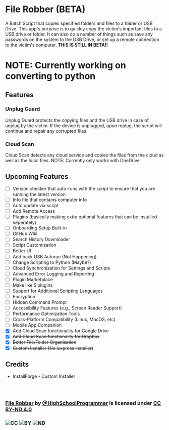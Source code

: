 # File Robber (BETA)
A Batch Script that copies specified folders and files to a folder or USB Drive. This app's purpose is to quickly copy the victim's important files to a USB drive or folder. It can also do a number of things such as save any passwords on the system to the USB Drive, or set up a remote connection to the victim's computer. 
**THIS IS STILL IN BETA!!**

# NOTE: Currently working on converting to python

## Features
### Unplug Guard
Unplug Guard protects the copying files and the USB drive in case of unplug by the victim.
If the device is unplugged, upon replug, the script will continue and repair any corrupted files.

### Cloud Scan
Cloud Scan detects any cloud service and copies the files from the cloud as well as the local files.
NOTE: Currently only works with OneDrive

## Upcoming Features
- [ ] Version checker that auto-runs with the script to ensure that you are running the latest version
- [ ] Info file that contains computer info
- [ ] Auto update via script
- [ ] Add Remote Access
- [ ] Plugins (basically making extra optional features that can be installed seperately)
- [ ] Onboarding Setup Built-in
- [ ] GitHub Wiki
- [ ] Search History Downloader
- [ ] Script Customization
- [ ] Better UI
- [ ] Add back USB Autorun (Not Happening)
- [ ] Change Scripting to Python (Maybe?)
- [ ] Cloud Synchronization for Settings and Scripts
- [ ] Advanced Error Logging and Reporting
- [ ] Plugin Marketplace
- [ ] Make like 5 plugins
- [ ] Support for Additional Scripting Languages
- [ ] Encryption
- [ ] Hidden Command Prompt
- [ ] Accessibility Features (e.g., Screen Reader Support)
- [ ] Performance Optimization Tools
- [ ] Cross-Platform Compatibility (Linux, MacOS, etc)
- [ ] Mobile App Companion
- [x] ~~Add Cloud Scan functionality for Google Drive~~
- [x] ~~Add Cloud Scan functionality for Dropbox~~
- [x] ~~Better File/Folder Organisation~~
- [x] ~~Custom Installer (No iexpress installer)~~

## Credits
- InstallForge - Custom Installer


### ⠀
### [File Robber](https://github.com/HighSchoolProgrammer) by [@HighSchoolProgrammer](https://github.com/HighSchoolProgrammer) is licensed under [CC BY-ND 4.0](https://creativecommons.org/licenses/by-nd/4.0/?ref=chooser-v1) 
### ![CC](https://mirrors.creativecommons.org/presskit/icons/cc.svg?ref=chooser-v1) ![BY](https://mirrors.creativecommons.org/presskit/icons/by.svg?ref=chooser-v1) ![ND](https://mirrors.creativecommons.org/presskit/icons/nd.svg?ref=chooser-v1)
